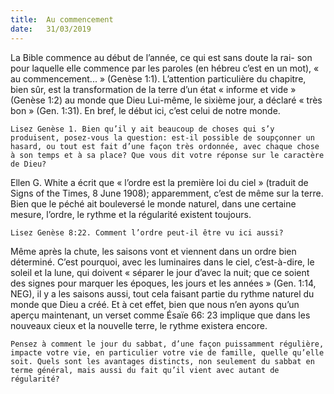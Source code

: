 ```yaml
---
title:  Au commencement
date:   31/03/2019
---
```


La Bible commence au début de l’année, ce qui est sans doute la rai- son pour laquelle elle commence par les paroles (en hébreu c’est en un mot), « au commencement... » (Genèse 1:1). L’attention particulière du chapitre, bien sûr, est la transformation de la terre d’un état « informe et vide » (Genèse 1:2) au monde que Dieu Lui-même, le sixième jour, a déclaré « très bon » (Gen. 1:31). En bref, le début ici, c’est celui de notre monde.

`Lisez Genèse 1. Bien qu’il y ait beaucoup de choses qui s’y produisent, posez-vous la question: est-il possible de soupçonner un hasard, ou tout est fait d’une façon très ordonnée, avec chaque chose à son temps et à sa place? Que vous dit votre réponse sur le caractère de Dieu?`

Ellen G. White a écrit que « l’ordre est la première loi du ciel » (traduit de Signs of the Times, 8 June 1908); apparemment, c’est de même sur la terre. Bien que le péché ait bouleversé le monde naturel, dans une certaine mesure, l’ordre, le rythme et la régularité existent toujours.

`Lisez Genèse 8:22. Comment l’ordre peut-il être vu ici aussi?`

Même après la chute, les saisons vont et viennent dans un ordre bien déterminé. C’est pourquoi, avec les luminaires dans le ciel, c’est-à-dire, le soleil et la lune, qui doivent « séparer le jour d’avec la nuit; que ce soient des signes pour marquer les époques, les jours et les années » (Gen. 1:14, NEG), il y a les saisons aussi, tout cela faisant partie du rythme naturel du monde que Dieu a créé. Et à cet effet, bien que nous n’en ayons qu’un aperçu maintenant, un verset comme Ésaïe 66: 23 implique que dans les nouveaux cieux et la nouvelle terre, le rythme existera encore.

`Pensez à comment le jour du sabbat, d’une façon puissamment régulière, impacte votre vie, en particulier votre vie de famille, quelle qu’elle soit. Quels sont les avantages distincts, non seulement du sabbat en terme général, mais aussi du fait qu’il vient avec autant de régularité?`